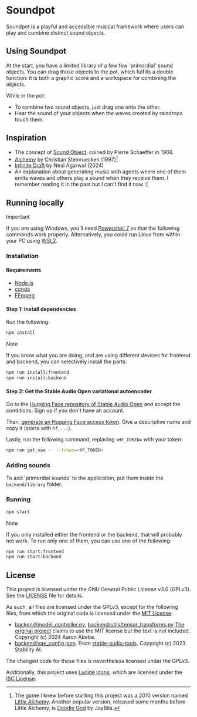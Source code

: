 # Soundpot

Soundpot is a playful and accessible musical framework where users can play and combine distinct sound objects.

## Using Soundpot

At the start, you have a limited library of a few few 'primordial' sound objects. You can drag those objects to the pot, which fulfills a double function: it is both a graphic score and a workspace for combining the objects.

While in the pot:
- To combine two sound objects, just drag one onto the other.
- Hear the sound of your objects when the waves created by raindrops touch them.

## Inspiration

- The concept of [Sound Object](https://monoskop.org/images/0/01/Chion_Michel_Guide_To_Sound_Objects_Pierre_Schaeffer_and_Musical_Research.pdf), coined by Pierre Schaeffer in 1966.
- [Alchemy](https://archive.org/details/msdos_Alchemy_Game_The_1997) by Christian Steinruecken (1997)[^1]
- [Infinite Craft](https://neal.fun/infinite-craft/) by Neal Agarwal (2024)
- An explanation about generating music with agents where one of them emits waves and others play a sound when they receive them. I remember reading it in the past but I can't find it now :(

[^1]: The game I knew before starting this project was a 2010 version named [Little Alchemy](https://littlealchemy.com/). Another popular version, released some months before Little Alchemy, is [Doodle God](https://store.steampowered.com/app/348360/Doodle_God/) by JoyBits.

## Running locally

> [!IMPORTANT]
> If you are using Windows, you'll need [Powershell 7](https://learn.microsoft.com/powershell/scripting/install/installing-powershell-on-windows) so that the following commands work properly.
> Alternatively, you could run Linux from within your PC using [WSL2](https://learn.microsoft.com/windows/wsl/install).

### Installation

#### Requirements

- [Node.js](https://nodejs.org/en)
- [conda](https://anaconda.org/anaconda/conda)
- [FFmpeg](https://www.ffmpeg.org)

#### Step 1: Install dependencies

Run the following:

```sh
npm install
```

> [!NOTE]
> If you know what you are doing, and are using different devices for frontend and backend, you can selectively install the parts:
> ```sh
> npm run install:frontend
> npm run install:backend
> ```

#### Step 2: Get the Stable Audio Open variational autoencoder

Go to the [Hugging Face repository of Stable Audio Open](https://huggingface.co/stabilityai/stable-audio-open-1.0) and accept the conditions. Sign up if you don't have an account.

Then, [generate an Hugging Face access token](https://huggingface.co/settings/tokens/new?tokenType=read). Give a descriptive name and copy it (starts with `hf_...`).

Lastly, run the following command, replacing `<HF_TOKEN>` with your token:

```sh
npm run get_vae -- --token=<HF_TOKEN>
```

### Adding sounds

To add 'primordial sounds' to the application, put them inside the `backend/library` folder.

### Running

```sh
npm start
```

> [!NOTE]
> If you only installed either the frontend or the backend, that will probably not work.
> To run only one of them, you can use one of the following:
> 
> ```sh
> npm run start:frontend
> npm run start:backend
> ```

## License

This project is licensed under the GNU General Public License v3.0 (GPLv3).
See the [LICENSE](./LICENSE) file for details.

As such, all files are licensed under the GPLv3, except for the following files, from which the original code is licensed under the [MIT License](./LICENSE-MIT):
- [backend/model_controller.py](backend/model_controller.py), [backend/utils/tensor_transforms.py](backend/utils/tensor_transforms.py) [The original project](https://github.com/aaronabebe/latent-mixer) claims to use the MIT license but the text is not included. Copyright (c) 2024 Aaron Abebe.
- [backend/vae_config.json](backend/vae_config.json). From [stable-audio-tools](https://github.com/Stability-AI/stable-audio-tools). Copyright (c) 2023 Stability AI.

The changed code for those files is nevertheless licensed under the GPLv3.

Additionally, this project uses [Lucide Icons](https://lucide.dev/), which are licensed under the [ISC License](https://github.com/lucide-icons/lucide/blob/main/LICENSE).
